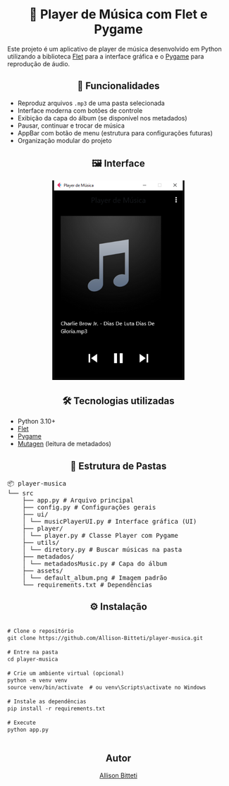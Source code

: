 <h1 align="center">🎵 Player de Música com Flet e Pygame</h1>

Este projeto é um aplicativo de player de música desenvolvido em Python utilizando a biblioteca <a href="https://flet.dev/">Flet</a> para a interface gráfica e o <a href="https://www.pygame.org/docs/">Pygame</a> para reprodução de áudio.

<h2 align="center">🚀 Funcionalidades</h2>

<ul>
    <li>Reproduz arquivos <code>.mp3</code> de uma pasta selecionada</li>
    <li>Interface moderna com botões de controle</li>
    <li>Exibição da capa do álbum (se disponível nos metadados)</li>
    <li>Pausar, continuar e trocar de música</li>
    <li>AppBar com botão de menu (estrutura para configurações futuras)</li>
    <li>Organização modular do projeto</li>
</ul>

<h2 align="center">🖼️ Interface</h2>

<p align="center">
    <img src="assets/preview.png" alt="Preview do App" width="300"/>
</p>

<h2 align="center">🛠️ Tecnologias utilizadas</h2>

<ul>
    <li>Python 3.10+</li>
    <li><a href="https://flet.dev">Flet</a></li>
    <li><a href="https://www.pygame.org/">Pygame</a></li>
    <li><a href="https://mutagen.readthedocs.io/">Mutagen</a> (leitura de metadados)</li>
</ul>

<h2 align="center">📁 Estrutura de Pastas</h2>

<pre>
📦 player-musica
└── src
    ├── app.py # Arquivo principal
    ├── config.py # Configurações gerais
    ├── ui/
    │ └── musicPlayerUI.py # Interface gráfica (UI)
    ├── player/
    │ └── player.py # Classe Player com Pygame
    ├── utils/
    │ └── diretory.py # Buscar músicas na pasta
    ├── metadados/
    │ └── metadadosMusic.py # Capa do álbum
    ├── assets/
    │ └── default_album.png # Imagem padrão
    └── requirements.txt # Dependências
</pre>

<h2 align="center">⚙️ Instalação</h2>

<pre>
<code class="bash">
# Clone o repositório
git clone https://github.com/Allison-Bitteti/player-musica.git

# Entre na pasta
cd player-musica

# Crie um ambiente virtual (opcional)
python -m venv venv
source venv/bin/activate  # ou venv\Scripts\activate no Windows

# Instale as dependências
pip install -r requirements.txt

# Execute
python app.py
</code>
</pre>

<h2 align="center">Autor</h2>
<p align="center"><a href="https://github.com/Allison-Bitteti">Allison Bitteti</a></p>
